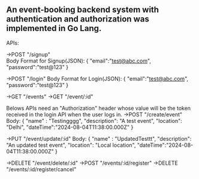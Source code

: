 An event-booking backend system with authentication and authorization was implemented in Go Lang.
----------------------------------------------------------------------------------------------

APIs:

->POST    "/signup"   
  Body Format for Signup(JSON):
    {
    "email":"test@abc.com",
    "password":"test@123"
    }

->POST    "/login"
  Body Format for Login(JSON):
    {
    "email":"test@abc.com",
    "password":"test@123"
    }

->GET    "/events"
->GET    "/event/:id"

Belows APIs need an "Authorization" header whose value will be the token received in the login API when the user logs in.
->POST    "/create/event"
  Body:
  {
    "name" : "Testingggg",
    "description": "A test event",
    "location": "Delhi",
    "dateTime":"2024-08-04T11:38:00.000Z"
}

->PUT     "/event/update/:id"
  Body:
    {
    "name" : "UpdatedTesttt",
    "description": "An updated test event",
    "location": "Local location",
    "dateTime":"2024-08-04T11:38:00.000Z"
    }

->DELETE  "/event/delete/:id"
->POST    "/events/:id/register"
->DELETE  "/events/:id/register/cancel"

